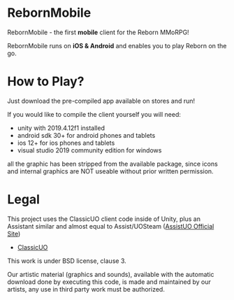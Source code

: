 # RebornMobile

RebornMobile - the first **mobile** client for the Reborn MMoRPG!

RebornMobile runs on **iOS & Android** and enables you to play Reborn on the go.

# How to Play?

Just download the pre-compiled app available on stores and run!

If you would like to compile the client yourself you will need:

- unity with 2019.4.12f1 installed
- android sdk 30+ for android phones and tablets
- ios 12+ for ios phones and tablets
- visual studio 2019 community edition for windows

all the graphic has been stripped from the available package, since icons and internal graphics are NOT useable without prior written permission.

# Legal
This project uses the ClassicUO client code inside of Unity, plus an Assistant similar and almost equal to Assist/UOSteam (<a href='https://www.assistuo.com/'>AssistUO Official Site</a>)

* [ClassicUO](https://github.com/andreakarasho/ClassicUO)

This work is under BSD license, clause 3.

Our artistic material (graphics and sounds), available with the automatic download done by executing this code, is made and maintained by our artists, any use in third party work must be authorized.
